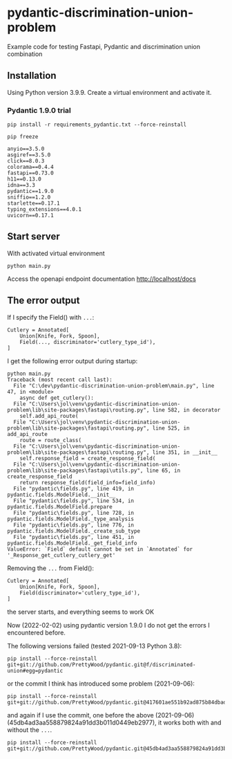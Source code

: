 # pydantic-discrimination-union-problem
Example code for testing Fastapi, Pydantic and discrimination union combination

## Installation
Using Python version 3.9.9. Create a virtual environment and activate it.


### Pydantic 1.9.0 trial

    pip install -r requirements_pydantic.txt --force-reinstall


``` 
pip freeze

anyio==3.5.0
asgiref==3.5.0
click==8.0.3
colorama==0.4.4
fastapi==0.73.0
h11==0.13.0
idna==3.3
pydantic==1.9.0
sniffio==1.2.0
starlette==0.17.1
typing_extensions==4.0.1
uvicorn==0.17.1
``` 


 ## Start server
With activated virtual environment

    python main.py

Access the openapi endpoint documentation [http://localhost/docs](http://localhost/docs)


## The error output

If I specify the Field() with ```...```:

    Cutlery = Annotated[
        Union[Knife, Fork, Spoon],
        Field(..., discriminator='cutlery_type_id'),
    ]

I get the following error output during startup:

```
python main.py
Traceback (most recent call last):
  File "C:\dev\pydantic-discrimination-union-problem\main.py", line 47, in <module>
    async def get_cutlery():
  File "C:\Users\jol\venv\pydantic-discrimination-union-problem\lib\site-packages\fastapi\routing.py", line 582, in decorator
    self.add_api_route(
  File "C:\Users\jol\venv\pydantic-discrimination-union-problem\lib\site-packages\fastapi\routing.py", line 525, in add_api_route
    route = route_class(
  File "C:\Users\jol\venv\pydantic-discrimination-union-problem\lib\site-packages\fastapi\routing.py", line 351, in __init__
    self.response_field = create_response_field(
  File "C:\Users\jol\venv\pydantic-discrimination-union-problem\lib\site-packages\fastapi\utils.py", line 65, in create_response_field
    return response_field(field_info=field_info)
  File "pydantic\fields.py", line 419, in pydantic.fields.ModelField.__init__
  File "pydantic\fields.py", line 534, in pydantic.fields.ModelField.prepare
  File "pydantic\fields.py", line 728, in pydantic.fields.ModelField._type_analysis
  File "pydantic\fields.py", line 776, in pydantic.fields.ModelField._create_sub_type
  File "pydantic\fields.py", line 451, in pydantic.fields.ModelField._get_field_info
ValueError: `Field` default cannot be set in `Annotated` for '_Response_get_cutlery_cutlery_get'
```

Removing the ```...``` from Field():

    Cutlery = Annotated[
        Union[Knife, Fork, Spoon],
        Field(discriminator='cutlery_type_id'),
    ]

the server starts, and everything seems to work OK

Now (2022-02-02) using pydantic version 1.9.0 I do not get the errors I encountered before.

The following versions failed (tested 2021-09-13 Python 3.8): 

    pip install --force-reinstall git+git://github.com/PrettyWood/pydantic.git@f/discriminated-union#egg=pydantic

or the commit I think has introduced some problem (2021-09-06):

    pip install --force-reinstall git+git://github.com/PrettyWood/pydantic.git@417601ae551b92ad875b84dbad93a51eaa40f66c

and again if I use the commit, one before the above (2021-09-06) (45db4ad3aa558879824a91dd3b011d0449eb2977), it works
both with and without the ```...```.

    pip install --force-reinstall git+git://github.com/PrettyWood/pydantic.git@45db4ad3aa558879824a91dd3b011d0449eb2977
